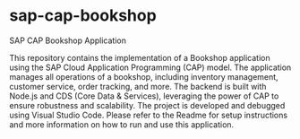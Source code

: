 # sap-cap-bookshop
SAP CAP Bookshop Application


This repository contains the implementation of a Bookshop application using the SAP Cloud Application Programming (CAP) model. The application manages all operations of a bookshop, including inventory management, customer service, order tracking, and more. The backend is built with Node.js and CDS (Core Data & Services), leveraging the power of CAP to ensure robustness and scalability. The project is developed and debugged using Visual Studio Code. Please refer to the Readme for setup instructions and more information on how to run and use this application.
